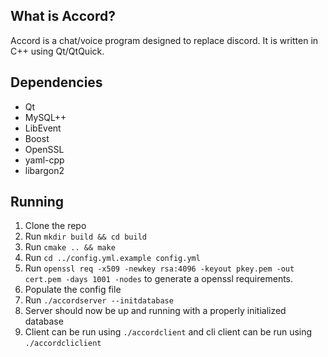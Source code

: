 ## What is Accord?

Accord is a chat/voice program designed to replace discord. It is written in C++ using Qt/QtQuick.

## Dependencies

* Qt
* MySQL++
* LibEvent
* Boost
* OpenSSL
* yaml-cpp
* libargon2

## Running

1. Clone the repo
2. Run `mkdir build && cd build`
3. Run `cmake .. && make`
4. Run `cd ../config.yml.example config.yml`
5. Run `openssl req -x509 -newkey rsa:4096 -keyout pkey.pem -out cert.pem -days
 1001 -nodes` to generate a openssl requirements.
6. Populate the config file
7. Run `./accordserver --initdatabase`
8. Server should now be up and running with a properly initialized database
9. Client can be run using `./accordclient` and cli client can be run using `./accordcliclient`
